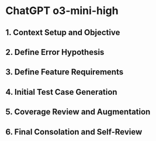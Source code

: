 # ChatGPT o3-mini-high

## 1. Context Setup and Objective

## 2. Define Error Hypothesis

## 3. Define Feature Requirements

## 4. Initial Test Case Generation

## 5. Coverage Review and Augmentation

## 6. Final Consolation and Self-Review
